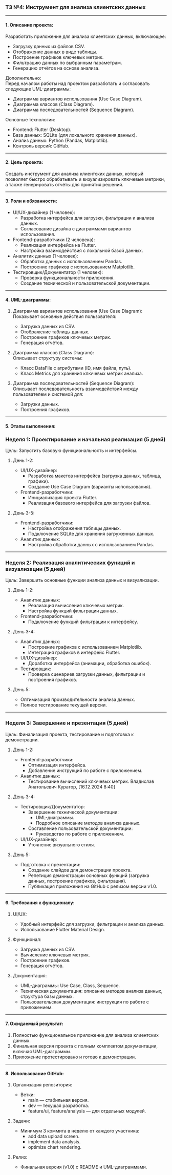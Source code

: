 ### ТЗ №4: Инструмент для анализа клиентских данных

---

#### 1. Описание проекта:
Разработать приложение для анализа клиентских данных, включающее:
- Загрузку данных из файлов CSV.
- Отображение данных в виде таблицы.
- Построение графиков ключевых метрик.
- Фильтрацию данных по выбранным параметрам.
- Генерацию отчётов на основе анализа.

Дополнительно:  
Перед началом работы над проектом разработать и согласовать следующие UML-диаграммы:
- Диаграмма вариантов использования (Use Case Diagram).
- Диаграмма классов (Class Diagram).
- Диаграмма последовательностей (Sequence Diagram).

Основные технологии:
- Frontend: Flutter (Desktop).
- База данных: SQLite (для локального хранения данных).
- Анализ данных: Python (Pandas, Matplotlib).
- Контроль версий: GitHub.

---

#### 2. Цель проекта:
Создать инструмент для анализа клиентских данных, который позволяет быстро обрабатывать и визуализировать ключевые метрики, а также генерировать отчёты для принятия решений.

---

#### 3. Роли и обязанности:
- UI/UX-дизайнер (1 человек):
  - Разработка интерфейса для загрузки, фильтрации и анализа данных.
  - Согласование дизайна с диаграммами вариантов использования.
- Frontend-разработчики (2 человека):
  - Реализация интерфейса на Flutter.
  - Настройка взаимодействия с локальной базой данных.
- Аналитик данных (1 человек):
  - Обработка данных с использованием Pandas.
  - Построение графиков с использованием Matplotlib.
- Тестировщик/Документатор (1 человек):
  - Проверка функциональности приложения.
  - Создание технической и пользовательской документации.

---

#### 4. UML-диаграммы:

1. Диаграмма вариантов использования (Use Case Diagram):  
   Показывает основные действия пользователя:
   - Загрузка данных из CSV.
   - Отображение таблицы данных.
   - Построение графиков ключевых метрик.
   - Генерация отчётов.

2. Диаграмма классов (Class Diagram):  
   Описывает структуру системы:
   - Класс DataFile с атрибутами (ID, имя файла, путь).
   - Класс Metrics для хранения ключевых метрик анализа.

3. Диаграмма последовательностей (Sequence Diagram):  
   Описывает последовательность взаимодействий между пользователем и системой для:
   - Загрузки данных.
   - Построения графиков.

---

#### 5. Этапы выполнения:

### Неделя 1: Проектирование и начальная реализация (5 дней)

Цель: Запустить базовую функциональность и интерфейсы.

1. День 1-2:
   - UI/UX-дизайнер:
     - Разработка макетов интерфейса (загрузка данных, таблица, графики).
     - Создание Use Case Diagram (варианты использования).
   - Frontend-разработчики:
     - Инициализация проекта Flutter.
     - Реализация базового интерфейса для загрузки файлов.

2. День 3-5:
   - Frontend-разработчики:
     - Настройка отображения таблицы данных.
     - Подключение SQLite для хранения загруженных данных.
   - Аналитик данных:
     - Настройка обработки данных с использованием Pandas.

---

### Неделя 2: Реализация аналитических функций и визуализации (5 дней)

Цель: Завершить основные функции анализа данных и визуализации.

1. День 1-2:
   - Аналитик данных:
     - Реализация вычисления ключевых метрик.
     - Настройка функций фильтрации данных.
   - Frontend-разработчики:
     - Подключение функций фильтрации к интерфейсу.

2. День 3-4:
   - Аналитик данных:
     - Построение графиков с использованием Matplotlib.
     - Интеграция графиков в интерфейс Flutter.
   - UI/UX-дизайнер:
     - Доработка интерфейса (анимации, обработка ошибок).
   - Тестировщик:
     - Проверка сценариев загрузки данных, фильтрации и построения графиков.

3. День 5:
   - Оптимизация производительности анализа данных.
   - Полное тестирование текущей версии.

---

### Неделя 3: Завершение и презентация (5 дней)

Цель: Финализация проекта, тестирование и подготовка к демонстрации.

1. День 1-2:
   - Frontend-разработчики:
     - Оптимизация интерфейса.
     - Добавление инструкций по работе с приложением.
   - Аналитик данных:
     - Тестирование вычислений ключевых метрик.
Владислав Анатольевич Куратор, [16.12.2024 8:40]
2. День 3-4:
   - Тестировщик/Документатор:
     - Завершение технической документации:
       - UML-диаграммы.
       - Подробное описание методов анализа данных.
     - Составление пользовательской документации:
       - Руководство по работе с приложением.
   - UI/UX-дизайнер:
     - Уточнение визуального стиля.

3. День 5:
   - Подготовка к презентации:
     - Создание слайдов для демонстрации проекта.
     - Репетиция демонстрации основных функций (загрузка данных, построение графиков, фильтрация).
     - Публикация приложения на GitHub с релизом версии v1.0.

---

#### 6. Требования к функционалу:

1. UI/UX:
   - Удобный интерфейс для загрузки, фильтрации и анализа данных.
   - Использование Flutter Material Design.

2. Функционал:
   - Загрузка данных из CSV.
   - Вычисление ключевых метрик.
   - Построение графиков.
   - Генерация отчётов.

3. Документация:
   - UML-диаграммы: Use Case, Class, Sequence.
   - Техническая документация: описание методов анализа данных, структура базы данных.
   - Пользовательская документация: инструкция по работе с приложением.

---

#### 7. Ожидаемый результат:
1. Полностью функциональное приложение для анализа клиентских данных.
2. Финальная версия проекта с полным комплектом документации, включая UML-диаграммы.
3. Приложение протестировано и готово к демонстрации.

---

#### 8. Использование GitHub:

1. Организация репозитория:
   - Ветки:
     - main — стабильная версия.
     - dev — текущая разработка.
     - feature/ui, feature/analysis — для отдельных модулей.

2. Задачи:
   - Минимум 3 коммита в неделю от каждого участника:
     - add data upload screen.
     - implement data analysis.
     - optimize chart rendering.

3. Релиз:
   - Финальная версия (v1.0) с README и UML-диаграммами.

